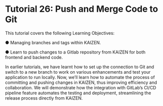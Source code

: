 # Tutorial 26: Push and Merge Code to Git

This tutorial covers the following Learning Objectives:

● Managing branches and tags within KAIZEN.

● Learn to push changes to a Gitlab repository from KAIZEN for both frontend and 	backend code.

In earlier tutorials, we have learnt how to set up the connection to Git and switch to a new branch to work on various enhancements and test your application to run locally. Now, we’ll learn how to automate the process of committing and pushing changes in KAIZEN, thus improving efficiency and collaboration. We will demonstrate how the integration with GitLab’s CI/CD pipeline feature automates the testing and deployment, streamlining the release process directly from KAIZEN.

